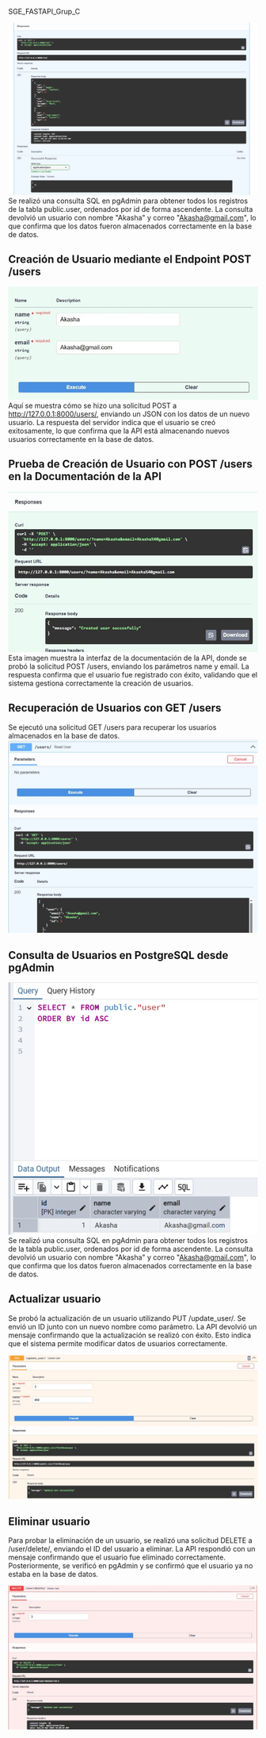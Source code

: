  SGE_FASTAPI_Grup_C

![img.png](sge_theBear/img/img.png)
Se realizó una consulta SQL en pgAdmin para obtener todos los registros de la tabla public.user, ordenados por id de forma ascendente. La consulta devolvió un usuario con nombre "Akasha" y correo "Akasha@gmail.com", lo que confirma que los datos fueron almacenados correctamente en la base de datos.

## Creación de Usuario mediante el Endpoint POST /users
![img_1.png](sge_theBear/img/img_1.png)
Aquí se muestra cómo se hizo una solicitud POST a http://127.0.0.1:8000/users/, enviando un JSON con los datos de un nuevo usuario. La respuesta del servidor indica que el usuario se creó exitosamente, lo que confirma que la API está almacenando nuevos usuarios correctamente en la base de datos.

## Prueba de Creación de Usuario con POST /users en la Documentación de la API
![img_2.png](sge_theBear/img/img_2.png)
Esta imagen muestra la interfaz de la documentación de la API, donde se probó la solicitud POST /users, enviando los parámetros name y email. La respuesta confirma que el usuario fue registrado con éxito, validando que el sistema gestiona correctamente la creación de usuarios.

## Recuperación de Usuarios con GET /users

Se ejecutó una solicitud GET /users para recuperar los usuarios almacenados en la base de datos.
![img_3.png](sge_theBear/img/img_3.png)

## Consulta de Usuarios en PostgreSQL desde pgAdmin
![img_4.png](sge_theBear/img/img_4.png)
Se realizó una consulta SQL en pgAdmin para obtener todos los registros de la tabla public.user, ordenados por id de forma ascendente. La consulta devolvió un usuario con nombre "Akasha" y correo "Akasha@gmail.com", lo que confirma que los datos fueron almacenados correctamente en la base de datos.


## Actualizar usuario
Se probó la actualización de un usuario utilizando PUT /update_user/. Se envió un ID junto con un nuevo nombre como parámetro.
La API devolvió un mensaje confirmando que la actualización se realizó con éxito. Esto indica que el sistema permite modificar datos de usuarios correctamente.

![Actualizat.jpeg](sge_theBear/img/Actualizat.jpeg)

## Eliminar usuario
Para probar la eliminación de un usuario, se realizó una solicitud DELETE a /user/delete/, enviando el ID del usuario a eliminar.
La API respondió con un mensaje confirmando que el usuario fue eliminado correctamente. Posteriormente, se verificó en pgAdmin y se confirmó que el usuario ya no estaba en la base de datos.

![Eliminar.jpeg](sge_theBear/img/Eliminar.jpeg)






